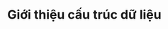 ---
published: true
title: Giới thiệu cấu trúc dữ liệu
description: Làm quen cấu trúc dữ liệu
tags: datastructure
toc: true
---